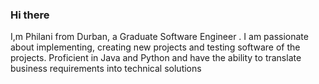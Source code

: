 ### Hi there 

I,m Philani from Durban, a Graduate Software Engineer . I am passionate about implementing, creating new projects and testing software of the projects. Proficient in Java and Python and have the ability to translate business requirements into technical solutions
